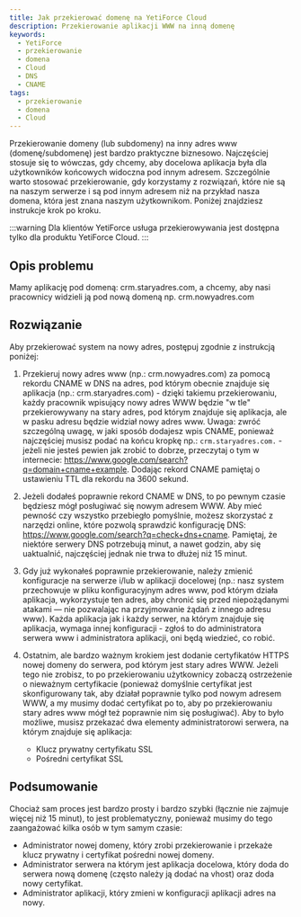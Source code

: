 ```yaml
---
title: Jak przekierować domenę na YetiForce Cloud
description: Przekierowanie aplikacji WWW na inną domenę
keywords:
  - YetiForce
  - przekierowanie
  - domena
  - Cloud
  - DNS
  - CNAME
tags:
  - przekierowanie
  - domena
  - Cloud
---
```


Przekierowanie domeny (lub subdomeny) na inny adres www (domenę/subdomenę) jest bardzo praktyczne biznesowo. Najczęściej stosuje się to wówczas, gdy chcemy, aby docelowa aplikacja była dla użytkowników końcowych widoczna pod innym adresem. Szczególnie warto stosować przekierowanie, gdy korzystamy z rozwiązań, które nie są na naszym serwerze i są pod innym adresem niż na przykład nasza domena, która jest znana naszym użytkownikom. Poniżej znajdziesz instrukcje krok po kroku.

:::warning
Dla klientów YetiForce usługa przekierowywania jest dostępna tylko dla produktu YetiForce Cloud.
:::

## Opis problemu

Mamy aplikację pod domeną: crm.staryadres.com, a chcemy, aby nasi pracownicy widzieli ją pod nową domeną np. crm.nowyadres.com

## Rozwiązanie

Aby przekierować system na nowy adres, postępuj zgodnie z instrukcją poniżej:

1. Przekieruj nowy adres www (np.: crm.nowyadres.com) za pomocą rekordu CNAME w DNS na adres, pod którym obecnie znajduje się aplikacja (np.: crm.staryadres.com) - dzięki takiemu przekierowaniu, każdy pracownik wpisujący nowy adres WWW będzie "w tle" przekierowywany na stary adres, pod którym znajduje się aplikacja, ale w pasku adresu będzie widział nowy adres www. Uwaga: zwróć szczególną uwagę, w jaki sposób dodajesz wpis CNAME, ponieważ najczęściej musisz podać na końcu kropkę np.: `crm.staryadres.com.` - jeżeli nie jesteś pewien jak zrobić to dobrze, przeczytaj o tym w internecie: https://www.google.com/search?q=domain+cname+example. Dodając rekord CNAME pamiętaj o ustawieniu TTL dla rekordu na 3600 sekund.

2. Jeżeli dodałeś poprawnie rekord CNAME w DNS, to po pewnym czasie będziesz mógł posługiwać się nowym adresem WWW. Aby mieć pewność czy wszystko przebiegło pomyślnie, możesz skorzystać z narzędzi online, które pozwolą sprawdzić konfigurację DNS: https://www.google.com/search?q=check+dns+cname. Pamiętaj, że niektóre serwery DNS potrzebują minut, a nawet godzin, aby się uaktualnić, najczęściej jednak nie trwa to dłużej niż 15 minut.

3. Gdy już wykonałeś poprawnie przekierowanie, należy zmienić konfiguracje na serwerze i/lub w aplikacji docelowej (np.: nasz system przechowuje w pliku konfiguracyjnym adres www, pod którym działa aplikacja, wykorzystuje ten adres, aby chronić się przed niepożądanymi atakami — nie pozwalając na przyjmowanie żądań z innego adresu www). Każda aplikacja jak i każdy serwer, na którym znajduje się aplikacja, wymaga innej konfiguracji - zgłoś to do administratora serwera www i administratora aplikacji, oni będą wiedzieć, co robić.
4. Ostatnim, ale bardzo ważnym krokiem jest dodanie certyfikatów HTTPS nowej domeny do serwera, pod którym jest stary adres WWW. Jeżeli tego nie zrobisz, to po przekierowaniu użytkownicy zobaczą ostrzeżenie o nieważnym certyfikacie (ponieważ domyślnie certyfikat jest skonfigurowany tak, aby działał poprawnie tylko pod nowym adresem WWW, a my musimy dodać certyfikat po to, aby po przekierowaniu stary adres www mógł też poprawnie nim się posługiwać). Aby to było możliwe, musisz przekazać dwa elementy administratorowi serwera, na którym znajduje się aplikacja:
   - Klucz prywatny certyfikatu SSL
   - Pośredni certyfikat SSL

## Podsumowanie

Chociaż sam proces jest bardzo prosty i bardzo szybki (łącznie nie zajmuje więcej niż 15 minut), to jest problematyczny, ponieważ musimy do tego zaangażować kilka osób w tym samym czasie:

- Administrator nowej domeny, który zrobi przekierowanie i przekaże klucz prywatny i certyfikat pośredni nowej domeny.
- Administrator serwera na którym jest aplikacja docelowa, który doda do serwera nową domenę (często należy ją dodać na vhost) oraz doda nowy certyfikat.
- Administrator aplikacji, który zmieni w konfiguracji aplikacji adres na nowy.
